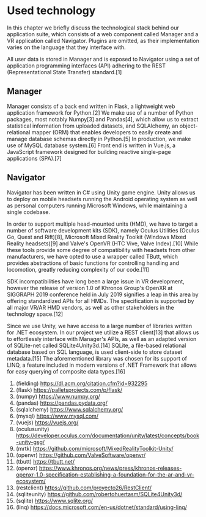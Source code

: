 # Used technology

In this chapter we briefly discuss the technological stack behind our application suite, which consists of a web component called Manager and a VR application called Navigator. Plugins are omitted, as their implementation varies on the language that they interface with.

All user data is stored in Manager and is exposed to Navigator using a set of application programming interfaces (API) adhering to the REST (Representational State Transfer) standard.[1]

## Manager

Manager consists of a back end written in Flask, a lightweight web application framework for Python.[2] We make use of a number of Python packages, most notably Numpy[3] and Pandas[4], which allow us to extract statistical information from uploaded datasets, and SQLAlchemy, an object-relational mapper (ORM) that enables developers to easily create and manage database schemas directly in Python.[5] In production, we make use of MySQL database system.[6] Front end is written in Vue.js, a JavaScript framework designed for building reactive single-page applications (SPA).[7]

## Navigator

Navigator has been written in C# using Unity game engine. Unity allows us to deploy on mobile headsets running the Android operating system as well as personal computers running Microsoft Windows, while maintaining a single codebase.

In order to support multiple head-mounted units (HMD), we have to target a number of software development kits (SDK), namely Oculus Utilities (Oculus Go, Quest and Rift)[8], Microsoft Mixed Reality Toolkit (Windows Mixed Reality headsets)[9] and Valve's OpenVR (HTC Vive, Valve Index).[10] While these tools provide some degree of compatibility with headsets from other manufacturers, we have opted to use a wrapper called TButt, which provides abstractions of basic functions for controlling handling and locomotion, greatly reducing complexity of our code.[11]

SDK incompatibilities have long been a large issue in VR development, however the release of version 1.0 of Khronos Group's OpenXR at SIGGRAPH 2019 conference held in July 2019 signifies a leap in this area by offering standardized APIs for all HMDs. The specification is supported by all major VR/AR HMD vendors, as well as other stakeholders in the technology space.[12]

Since we use Unity, we have access to a large number of libraries written for .NET ecosystem. In our project we utilize a REST client[13] that allows us to effortlessly interface with Manager's APIs, as well as an adapted version of SQLite-net called SQLite4Unity3d.[14] SQLite, a file-based relational database based on SQL language, is used client-side to store dataset metadata.[15] The aforementioned library was chosen for its support of LINQ, a feature included in modern versions of .NET Framework that allows for easy querying of composite data types.[16]

1. (fielding) https://dl.acm.org/citation.cfm?id=932295
2. (flask) https://palletsprojects.com/p/flask/
3. (numpy) https://www.numpy.org/
4. (pandas) https://pandas.pydata.org/
5. (sqlalchemy) https://www.sqlalchemy.org/
6. (mysql) https://www.mysql.com/
7. (vuejs) https://vuejs.org/
8. (oculusunity) https://developer.oculus.com/documentation/unity/latest/concepts/book-unity-gsg/
9. (mrtk) https://github.com/microsoft/MixedRealityToolkit-Unity/
10. (openvr) https://github.com/ValveSoftware/openvr/
11. (tbutt) https://tbutt.net/
12. (openxr) https://www.khronos.org/news/press/khronos-releases-openxr-1.0-specification-establishing-a-foundation-for-the-ar-and-vr-ecosystem/
13. (restclient) https://github.com/proyecto26/RestClient/
14. (sqliteunity) https://github.com/robertohuertasm/SQLite4Unity3d/
15. (sqlite) https://www.sqlite.org/
16. (linq) https://docs.microsoft.com/en-us/dotnet/standard/using-linq/